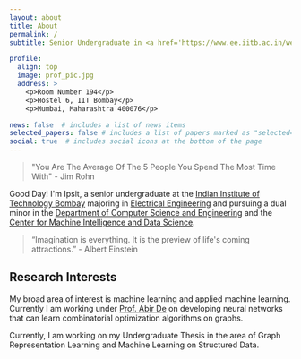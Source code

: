 ```yaml
---
layout: about
title: About
permalink: /
subtitle: Senior Undergraduate in <a href='https://www.ee.iitb.ac.in/web/' target="_blank">Electrical Engineering, IIT Bombay</a>.

profile:
  align: top
  image: prof_pic.jpg
  address: >
    <p>Room Number 194</p>
    <p>Hostel 6, IIT Bombay</p>
    <p>Mumbai, Maharashtra 400076</p>

news: false  # includes a list of news items
selected_papers: false # includes a list of papers marked as "selected={true}"
social: true  # includes social icons at the bottom of the page
---
```

> "You Are The Average Of The 5 People You Spend The Most Time With"                                                - Jim Rohn


Good Day! I'm Ipsit, a senior undergraduate at the [Indian Institute of Technology Bombay](https://www.iitb.ac.in/) majoring in [Electrical Engineering](https://www.ee.iitb.ac.in/web/academics/curriculum/btechnew#SEM1) and pursuing a dual minor in the [Department of Computer Science and Engineering](https://www.cse.iitb.ac.in/) and the [Center for Machine Intelligence and Data Science](https://www.minds.iitb.ac.in/).

> “Imagination is everything. It is the preview of life's coming attractions.” - Albert Einstein

## Research Interests

My broad area of interest is machine learning and applied machine learning. Currently I am working under [Prof. Abir De](https://abir-de.github.io/) on developing neural networks that can learn combinatorial optimization algorithms on graphs.

Currently, I am working on my Undergraduate Thesis in the area of Graph Representation Learning and Machine Learning on Structured Data.

<!-- Write your biography here. Tell the world about yourself. Link to your favorite [subreddit](http://reddit.com). You can put a picture in, too. The code is already in, just name your picture `prof_pic.jpg` and put it in the `img/` folder.

Put your address / P.O. box / other info right below your picture. You can also disable any these elements by editing `profile` property of the YAML header of your `_pages/about.md`. Edit `_bibliography/papers.bib` and Jekyll will render your [publications page](/al-folio/publications/) automatically.

Link to your social media connections, too. This theme is set up to use [Font Awesome icons](http://fortawesome.github.io/Font-Awesome/) and [Academicons](https://jpswalsh.github.io/academicons/), like the ones below. Add your Facebook, Twitter, LinkedIn, Google Scholar, or just disable all of them. -->
